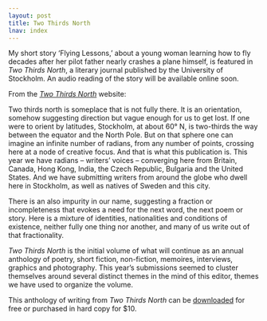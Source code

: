 ```yaml
---
layout: post
title: Two Thirds North
lnav: index
---
```


My short story ‘Flying Lessons,’ about a young woman learning how to fly decades after her pilot father nearly crashes a plane himself, is featured in _Two Thirds North_, a literary journal published by the University of Stockholm. An audio reading of the story will be available online soon.

From the [_Two Thirds North_](http://www.twothirdsnorth.com/two-thirds-north-2012/) website:

Two thirds north is someplace that is not fully there. It is an orientation, somehow suggesting direction but vague enough for us to get lost. If one were to orient by latitudes, Stockholm, at about 60° N, is two-thirds the way between the equator and the North Pole. But on that sphere one can imagine an infinite number of radians, from any number of points, crossing here at a node of creative focus. And that is what this publication is. This year we have radians – writers’ voices – converging here from Britain, Canada, Hong Kong, India, the Czech Republic, Bulgaria and the United States. And we have submitting writers from around the globe who dwell here in Stockholm, as well as natives of Sweden and this city.

There is an also impurity in our name, suggesting a fraction or incompleteness that evokes a need for the next word, the next poem or story. Here is a mixture of identities, nationalities and conditions of existence, neither fully one thing nor another, and many of us write out of that fractionality.

_Two Thirds North_ is the initial volume of what will continue as an annual anthology of poetry, short fiction, non-fiction, memoires, interviews, graphics and photography. This year’s submissions seemed to cluster themselves around several distinct themes in the mind of this editor, themes we have used to organize the volume.

This anthology of writing from _Two Thirds North_ can be [downloaded](http://www.twothirdsnorth.com/two-thirds-north-2012/) for free or purchased in hard copy for $10.